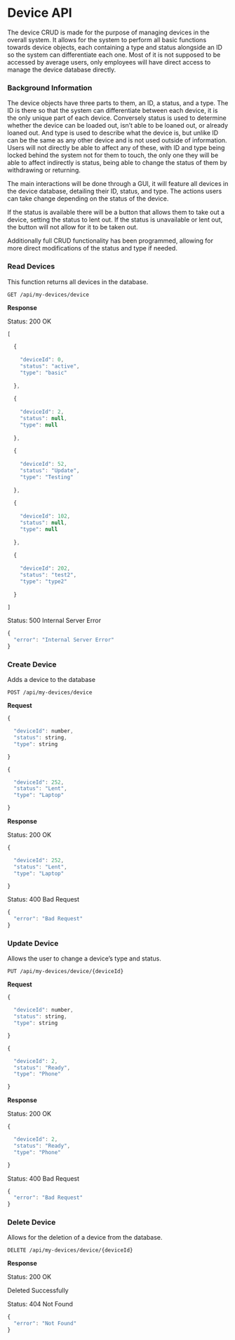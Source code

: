 # Device API

The device CRUD is made for the purpose of managing devices in the overall system. It allows for the system to perform all basic functions towards device objects, each containing a type and status alongside an ID so the system can differentiate each one. Most of it is not supposed to be accessed by average users, only employees will have direct access to manage the device database directly.

### Background Information

The device objects have three parts to them, an ID, a status, and a type. The ID is there so that the system can differentiate between each device, it is the only unique part of each device. Conversely status is used to determine whether the device can be loaded out, isn’t able to be loaned out, or already loaned out. And type is used to describe what the device is, but unlike ID can be the same as any other device and is not used outside of information. Users will not directly be able to affect any of these, with ID and type being locked behind the system not for them to touch, the only one they will be able to affect indirectly is status, being able to change the status of them by withdrawing or returning.

The main interactions will be done through a GUI, it will feature all devices in the device database, detailing their ID, status, and type. The actions users can take change depending on the status of the device.

If the status is available there will be a button that allows them to take out a device, setting the status to lent out. If the status is unavailable or lent out, the button will not allow for it to be taken out.

Additionally full CRUD functionality has been programmed, allowing for more direct modifications of the status and type if needed.

### Read Devices

This function returns all devices in the database.

```
GET /api/my-devices/device
```

**Response**

Status: 200 OK

```javascript
[

  {
  
    "deviceId": 0,
    "status": "active",
    "type": "basic"
  
  },
  
  {
  
    "deviceId": 2,
    "status": null,
    "type": null
  
  },
  
  {
  
    "deviceId": 52,
    "status": "Update",
    "type": "Testing"
  
  },
  
  {
  
    "deviceId": 102,
    "status": null,
    "type": null
  
  },
  
  {
  
    "deviceId": 202,
    "status": "test2",
    "type": "type2"
  
  }

]
```

Status: 500 Internal Server Error

```javascript
{
  "error": "Internal Server Error"
}
```

### Create Device

Adds a device to the database

```
POST /api/my-devices/device
```

**Request**

```javascript
{

  "deviceId": number,
  "status": string,
  "type": string

}
```

```javascript
{

  "deviceId": 252,
  "status": "Lent",
  "type": "Laptop"

}
```

**Response**

Status: 200 OK

```javascript
{

  "deviceId": 252,
  "status": "Lent",
  "type": "Laptop"

}
```

Status: 400 Bad Request

```javascript
{
  "error": "Bad Request"
}
```

### Update Device

Allows the user to change a device’s type and status.

```
PUT /api/my-devices/device/{deviceId}
```

**Request**
```javascript
{

  "deviceId": number,
  "status": string,
  "type": string

}
```

```javascript
{

  "deviceId": 2,
  "status": "Ready",
  "type": "Phone"

}
```

**Response**

Status: 200 OK

```javascript
{

  "deviceId": 2,
  "status": "Ready",
  "type": "Phone"

}
```

Status: 400 Bad Request

```javascript
{
  "error": "Bad Request"
}
```

### Delete Device

Allows for the deletion of a device from the database.

```
DELETE /api/my-devices/device/{deviceId}
```

**Response**

Status: 200 OK

Deleted Successfully

Status: 404 Not Found

```javascript
{
  "error": "Not Found"
}
```
